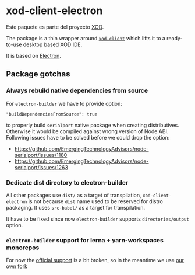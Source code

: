 # xod-client-electron

Este paquete es parte del proyecto [XOD](https://github.com/xodio/xod).

The package is a thin wrapper around [`xod-client`](https://github.com/xodio/xod/tree/master/packages/xod-client) which lifts it to a ready-to-use desktop based XOD IDE.

It is based on [Electron](https://electron.atom.io/).

## Package gotchas

### Always rebuild native dependencies from source

For `electron-builder` we have to provide option:

```
"buildDependenciesFromSource": true
```

to properly build `serialport` native package when creating distributives. Otherwise it would be compiled against wrong version of Node ABI. Following issues have to be solved before we could drop the option:

* https://github.com/EmergingTechnologyAdvisors/node-serialport/issues/1180
* https://github.com/EmergingTechnologyAdvisors/node-serialport/issues/1263

### Dedicate dist directory to electron-builder

All other packages use `dist/` as a target of transpilation, `xod-client-electron` is not because `dist` name used to be reserved for distro packaging. It uses `src-babel/` as a target for transpilation.

It have to be fixed since now `electron-builder` supports `directories/output` option.

### `electron-builder` support for lerna + yarn-workspaces monorepos

For now the [official support](https://github.com/electron-userland/electron-builder/issues/2205) is a bit broken, so in the meantime we use [our own fork](https://github.com/xodio/electron-builder/tree/look-for-node_modules-until-root)
